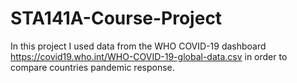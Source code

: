 # STA141A-Course-Project

In this project I used data from the WHO COVID-19 dashboard https://covid19.who.int/WHO-COVID-19-global-data.csv in order to compare countries pandemic response.
